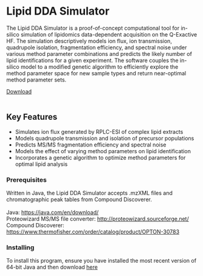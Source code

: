 # Lipid DDA Simulator

The Lipid DDA Simulator is a proof-of-concept computational tool for in-silico simulation of lipidomics data-dependent acquisition on the Q-Exactive HF.  The simulation descriptively models ion flux, ion transmission, quadrupole isolation, fragmentation efficiency, and spectral noise under various method parameter combinations and predicts the likely number of lipid identifications for a given experiment.  The software couples the in-silico model to a modified genetic algorithm to efficiently explore the method parameter space for new sample types and return near-optimal method parameter sets.

[Download](https://github.com/coongroup/LipiDex/releases/latest)
<br><br>

## Key Features

* Simulates ion flux generated by RPLC-ESI of complex lipid extracts
* Models quadrupole transmission and isolation of precursor populations
* Predicts MS/MS fragmentation efficiency and spectral noise
* Models the effect of varying method parameters on lipid identification
* Incorporates a genetic algorithm to optimize method parameters for optimal lipid analysis

### Prerequisites

Written in Java, the Lipid DDA Simulator accepts .mzXML files and chromatographic peak tables from Compound Discoverer.<br><br>
Java: https://java.com/en/download/<br>
Proteowizard MS/MS file converter: http://proteowizard.sourceforge.net/ <br>
Compound Discoverer: https://www.thermofisher.com/order/catalog/product/OPTON-30783<br>

### Installing

To install this program, ensure you have installed the most recent version of 64-bit Java and then download [here](https://github.com/phutch89/Lipid-DD-Simulator/releases/latest)
